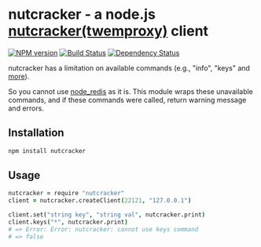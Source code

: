 nutcracker - a node.js [nutcracker(twemproxy)](https://github.com/twitter/twemproxy) client
====
[![NPM version](https://badge.fury.io/js/nutcracker.png)](http://badge.fury.io/js/nutcracker)
[![Build Status](https://travis-ci.org/t-k/nutcracker_node.png)](https://travis-ci.org/t-k/nutcracker_node)
[![Dependency Status](https://david-dm.org/t-k/nutcracker_node/status.png)](http://david-dm.org/t-k/nutcracker_node)

nutcracker has a limitation on available commands (e.g., "info", "keys" and [more](https://github.com/twitter/twemproxy/blob/master/notes/redis.md)).

So you cannot use [node_redis](https://github.com/mranney/node_redis) as it is. This module wraps these unavailable commands, and if these commands were called, return warning message and errors.

Installation
---

```bash
npm install nutcracker
```

Usage
---

```coffeescript
nutcracker = require "nutcracker"
client = nutcracker.createClient(22121, "127.0.0.1")

client.set("string key", "string val", nutcracker.print)
client.keys("*", nutcracker.print)
# => Error: Error: nutcracker: cannot use keys command
# => false

```